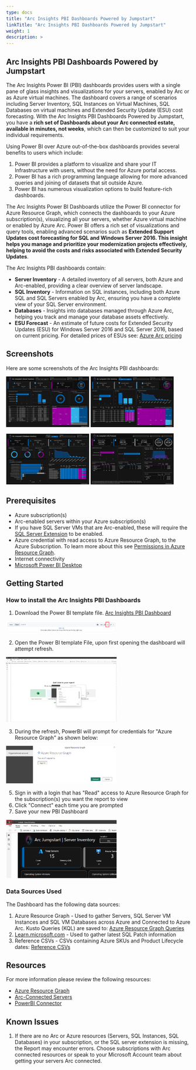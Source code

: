 ```yaml
---
type: docs
title: "Arc Insights PBI Dashboards Powered by Jumpstart"
linkTitle: "Arc Insights PBI Dashboards Powered by Jumpstart"
weight: 1
description: >
---
```


## Arc Insights PBI Dashboards Powered by Jumpstart

The Arc Insights Power BI (PBI) dashboards provides users with a single pane of glass insights and visualizations for your servers, enabled by Arc or as Azure virtual machines. The dashboard covers a range of scenarios including Server Inventory, SQL Instances on Virtual Machines, SQL Databases on virtual machines and Extended Security Update (ESU) cost forecasting. With the Arc Insights PBI Dashboards Powered by Jumpstart, you have a **rich set of Dashboards about your Arc connected estate, available in minutes, not weeks**, which can then be customized to suit your individual requirements.

Using Power BI over Azure out-of-the-box dashboards provides several benefits to users which include:

1. Power BI provides a platform to visualize and share your IT Infrastructure with users, without the need for Azure portal access.
2. Power BI has a rich programming language allowing for more advanced queries and joining of datasets that sit outside Azure.
3. Power BI has numerous visualization options to build feature-rich dashboards.

The Arc Insights Power BI Dashboards utilize the Power BI connector for Azure Resource Graph, which connects the dashboards to your Azure subscription(s), visualizing all your servers, whether Azure virtual machine or enabled by Azure Arc. Power BI offers a rich set of visualizations and query tools, enabling advanced scenarios such as **Extended Support Updates cost forecasting for SQL and Windows Server 2016. This insight helps you manage and prioritize your modernization projects effectively, helping to avoid the costs and risks associated with Extended Security Updates**.

The Arc Insights PBI dashboards contain:

* **Server Inventory** - A detailed inventory of all servers, both Azure and Arc-enabled, providing a clear overview of server landscape.
* **SQL Inventory** - Information on SQL instances, including both Azure SQL and SQL Servers enabled by Arc, ensuring you have a complete view of your SQL Server environment.
* **Databases** - Insights into databases managed through Azure Arc, helping you track and manage your database assets effectively.
* **ESU Forecast** - An estimate of future costs for Extended Security Updates (ESU) for Windows Server 2016 and SQL Server 2016, based on current pricing. For detailed prices of ESUs see: [Azure Arc pricing](https://azure.microsoft.com/pricing/details/azure-arc/core-control-plane/)

## Screenshots

Here are some screenshots of the Arc Insights PBI dashboards:
<p float="left">
  <img src="artifacts/media/server_inventory_screenshot.png" alt="Server Inventory" width="45%" />
  <img src="artifacts/media/sqlserver_inventory_screenshot.png" alt="SQL Server Inventory" width="45%" />
</p>
<p float="left">
  <img src="artifacts/media/sqldatabase_inventory_screenshot.png" alt="SQL Database Inventory" width="45%" />
  <img src="artifacts/media/esu_forecast_screenshot.png" alt="ESU Forecast" width="45%" />
</p>

## Prerequisites

* Azure subscription(s)
* Arc-enabled servers within your Azure subscription(s)
* If you have SQL Server VMs that are Arc-enabled, these will require the [SQL Server Extension](https://learn.microsoft.com/sql/sql-server/azure-arc/connect?view=sql-server-ver16&tabs=windows) to be enabled.
* Azure credential with read access to Azure Resource Graph, to the Azure Subscription. To learn more about this see [Permissions in Azure Resource Graph](https://learn.microsoft.com/azure/governance/resource-graph/overview#permissions-in-azure-resource-graph).
* Internet connectivity
* [Microsoft Power BI Desktop](https://www.microsoft.com/power-platform/products/power-bi/downloads?msockid=0c5db1779a21637012a6a5f29bea62ee)

## Getting Started

### How to install the Arc Insights PBI Dashboards

1. Download the Power BI template file. <a href="arc_insights_dashboard_jumpstart.pbit">Arc Insights PBI Dashboard</a>

<img src="artifacts/media/pbi_download_screenshot.png" alt="Download" width="60%" />

2. Open the Power BI template File, upon first opening the dashboard will attempt refresh.

<img src="artifacts/media/pbi_connecting_screenshot.png" alt="Connecting" width="60%" />

3. During the refresh, PowerBI will prompt for credentials for "Azure Resource Graph" as shown below:

<img src="artifacts/media/arg_connector_screenshot.png" alt="Azure Resource Graph Connector" width="60%" />

5. Sign in with a login that has "Read" access to Azure Resource Graph for the subscription(s) you want the report to view
6. Click "Connect" each time you are prompted
7. Save your new PBI Dashboard

<img src="artifacts/media/pbi_save_screenshot.png" alt="" width="60%" />


### Data Sources Used
The Dashboard has the following data sources:
1. Azure Resource Graph - Used to gather Servers, SQL Server VM Instances and SQL VM Databases across Azure and Connected to Azure Arc. Kusto Queries (KQL) are saved to: <a href="artifacts/arg_queries/">Azure Resource Graph Queries</a>
2. [Learn.microsoft.com](Learn.microsoft.com) - Used to gather latest SQL Patch information
3. Reference CSVs - CSVs containing Azure SKUs and Product Lifecycle dates: <a href="artifacts/reference/">Reference CSVs</a>

## Resources

For more information please review the following resources:

* [Azure Resource Graph](https://learn.microsoft.com/azure/governance/resource-graph/overview#permissions-in-azure-resource-graph)
* [Arc-Connected Servers](https://learn.microsoft.com/azure/azure-arc/servers/overview)
* [PowerBI Connector](https://learn.microsoft.com/azure/governance/resource-graph/power-bi-connector-quickstart?tabs=power-bi-desktop#connect-azure-resource-graph-with-power-bi-connector)


## Known Issues
1. If there are no Arc or Azure resources (Servers, SQL Instances, SQL Databases) in your subscription, or the SQL server extension is missing, the Report may encounter errors. Choose subscriptions with Arc connected resources or speak to your Microsoft Account team about getting your servers Arc connected.